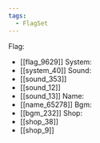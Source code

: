 ```yaml
---
tags:
  - FlagSet
---
```

Flag:
- [[flag_9629]]
System:
- [[system_40]]
Sound:
- [[sound_353]]
- [[sound_12]]
- [[sound_13]]
Name:
- [[name_65278]]
Bgm:
- [[bgm_232]]
Shop:
- [[shop_38]]
- [[shop_9]]
